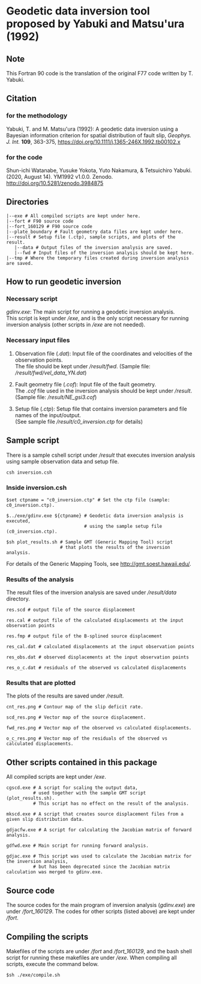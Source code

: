 # Geodetic data inversion tool proposed by Yabuki and Matsu'ura (1992)

## Note

This Fortran 90 code is the translation of the original F77 code written by T. Yabuki. 

## Citation

### for the methodology
Yabuki, T. and M. Matsu'ura (1992): A geodetic data inversion using a Bayesian information criterion for spatial distribution of fault slip, *Geophys. J. Int.* **109**, 363-375, <https://doi.org/10.1111/j.1365-246X.1992.tb00102.x>

### for the code
Shun-ichi Watanabe, Yusuke Yokota, Yuto Nakamura, & Tetsuichiro Yabuki. (2020, August 14). YM1992 v1.0.0. Zenodo. http://doi.org/10.5281/zenodo.3984875

## Directories

	|--exe # All compiled scripts are kept under here.
	|--fort # F90 source code
	|--fort_160129 # F90 source code
	|--plate_boundary # Fault geometry data files are kept under here.
	|--result # Setup file (.ctp), sample scripts, and plots of the result.
	   |--data # Output files of the inversion analysis are saved.
	   |--fwd # Input files of the inversion analysis should be kept here.
	|--tmp # Where the temporary files created during inversion analysis are saved.

## How to run geodetic inversion

### Necessary script

*gdinv.exe*: The main script for running a geodetic inversion analysis.  
This script is kept under */exe*, and is the only script necessary for running inversion analysis (other scripts in */exe* are not needed).

### Necessary input files

1. Observation file (*.dat*):
Input file of the coordinates and velocities of the observation points.  
The file should be kept under */result/fwd*. (Sample file: */result/fwd/vel_data_YN.dat*)

2. Fault geometry file (*.cof*):
Input file of the fault geometry.  
The *.cof* file used in the inversion analysis should be kept under */result*.
(Sample file: */result/NE_gsi3.cof*)

3. Setup file (*.ctp*):
Setup file that contains inversion parameters and file names of the input/output.  
(See sample file */result/c0_inversion.ctp* for details)

## Sample script

There is a sample cshell script under */result* that executes inversion analysis using sample observation data and setup file.

	csh inversion.csh

### Inside inversion.csh

	$set ctpname = "c0_inversion.ctp" # Set the ctp file (sample: c0_inversion.ctp).

	$../exe/gdinv.exe ${ctpname} # Geodetic data inversion analysis is executed,
	                             # using the sample setup file (c0_inversion.ctp).

	$sh plot_results.sh # Sample GMT (Generic Mapping Tool) script
	                    # that plots the results of the inversion analysis.

For details of the Generic Mapping Tools, see http://gmt.soest.hawaii.edu/.

### Results of the analysis

The result files of the inversion analysis are saved under */result/data* directory.

	res.scd # output file of the source displacement

	res.cal # output file of the calculated displacements at the input observation points

	res.fmp # output file of the B-splined source displacement

	res_cal.dat # calculated displacements at the input observation points

	res_obs.dat # observed displacements at the input observation points

	res_o_c.dat # residuals of the observed vs calculated displacements

### Results that are plotted

The plots of the results are saved under */result*.

	cnt_res.png # Contour map of the slip deficit rate.

	scd_res.png # Vector map of the source displacement.

	fwd_res.png # Vector map of the observed vs calculated displacements.

	o_c_res.png # Vector map of the residuals of the observed vs calculated displacements.

## Other scripts contained in this package

All compiled scripts are kept under */exe*.

	cgscd.exe # A script for scaling the output data,
	          # used together with the sample GMT script (plot_results.sh).
	          # This script has no effect on the result of the analysis.

	mkscd.exe # A script that creates source displacement files from a given slip distribution data.

	gdjacfw.exe # A script for calculating the Jacobian matrix of forward analysis.

	gdfwd.exe # Main script for running forward analysis.

	gdjac.exe # This script was used to calculate the Jacobian matrix for the inversion analysis,
	          # but has been deprecated since the Jacobian matrix calculation was merged to gdinv.exe.

## Source code

The source codes for the main program of inversion analysis (*gdinv.exe*) are under */fort_160129*. The codes for other scripts (listed above) are kept under */fort*.

## Compiling the scripts

Makefiles of the scripts are under */fort* and */fort_160129*, and the bash shell script for running these makefiles are under */exe*. When compiling all scripts, execute the command below.

	$sh ./exe/compile.sh
